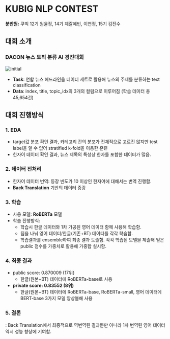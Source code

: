 # KUBIG NLP CONTEST
<b>분반원:</b> 쿠빅 12기 원윤정, 14기 제갈예빈, 이연정, 15기 김진수

## 대회 소개
### DACON 뉴스 토픽 분류 AI 경진대회

![initial](https://user-images.githubusercontent.com/81248507/158175477-0f50a7c6-923e-47ac-ab69-95db23dc8e26.png)

- **Task**: 연합 뉴스 헤드라인을 데이터 세트로 활용해 뉴스의 주제를 분류하는 text classification
- **Data**: index, title, topic_idx의 3개의 컬럼으로 이루어짐 (학습 데이터 총 45,654건)

## 대회 진행방식
### 1. EDA
- target값 분포 확인 결과, 카테고리 간의 분포가 전체적으로 고르진 않지만 test label을 알 수 없어 stratified k-fold을 이용한 훈련
- 한자어 데이터 확인 결과, 뉴스 제목의 특성상 한자를 포함한 데이터가 많음.

### 2. 데이터 전처리
- 한자어 데이터 번역: 등장 빈도가 10 이상인 한자어에 대해서는 번역 진행함.
- **Back Translation** 기반의 데이터 증강

### 3. 학습
- 사용 모델: **RoBERTa** 모델
- 학습 진행방식:
  - 학습시 한글 데이터와 1차 가공된 영어 데이터 함께 사용해 학습함.
  - 팀을 나눠 영어 데이터/한글(기존+BT) 데이터를 각각 학습함.
  - 학습결과를 ensemble하여 최종 결과 도출함. 각각 학습된 모델을 제출해 얻은 public 점수를 가중치로 활용해 가중합 실시함.


### 4. 최종 결과
- public score: 0.870009 (17위)
  - 한글(원본+BT) 데이터에 RoBERTa-base로 사용
- **private score: 0.83552 (8위)**
  - 한글(원본+BT) 데이터에 RoBERTa-base, RoBERTa-small, 영어 데이터에 BERT-base 3가지 모델 앙상블해 사용
 
 ### 5. 결론
 : Back Translation에서 최종적으로 역번역된 결과뿐만 아니라 1차 번역된 영어 데이터 역시 성능 향상에 기여함.
